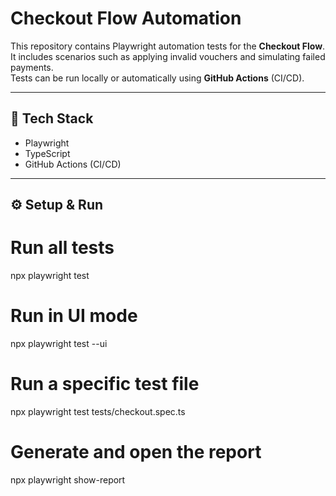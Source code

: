 # Checkout Flow Automation

This repository contains Playwright automation tests for the **Checkout Flow**.  
It includes scenarios such as applying invalid vouchers and simulating failed payments.  
Tests can be run locally or automatically using **GitHub Actions** (CI/CD).

---

## 📌 Tech Stack
- Playwright  
- TypeScript  
- GitHub Actions (CI/CD)

---

## ⚙️ Setup & Run

# Run all tests
npx playwright test

# Run in UI mode
npx playwright test --ui

# Run a specific test file
npx playwright test tests/checkout.spec.ts

# Generate and open the report
npx playwright show-report
